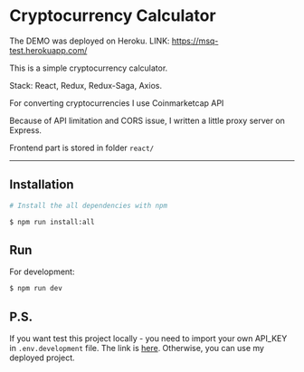 # Cryptocurrency Calculator

The DEMO was deployed on Heroku. LINK: https://msq-test.herokuapp.com/

This is a simple cryptocurrency calculator.

Stack: React, Redux, Redux-Saga, Axios.

For converting cryptocurrencies I use Coinmarketcap API

Because of API limitation and CORS issue, I written a little proxy server on Express.

Frontend part is stored in folder `react/`

----
## Installation

```bash
# Install the all dependencies with npm

$ npm run install:all
```

## Run

For development:
```sh
$ npm run dev
```
## P.S.

If you want test this project locally - you need to import your own API_KEY in `.env.development` file. The link is [here](https://coinmarketcap.com/api/).
Otherwise, you can use my deployed project.